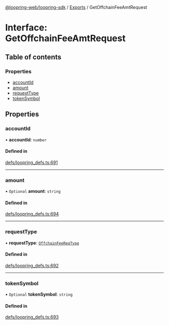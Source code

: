 [@loopring-web/loopring-sdk](../README.md) / [Exports](../modules.md) / GetOffchainFeeAmtRequest

# Interface: GetOffchainFeeAmtRequest

## Table of contents

### Properties

- [accountId](GetOffchainFeeAmtRequest.md#accountid)
- [amount](GetOffchainFeeAmtRequest.md#amount)
- [requestType](GetOffchainFeeAmtRequest.md#requesttype)
- [tokenSymbol](GetOffchainFeeAmtRequest.md#tokensymbol)

## Properties

### accountId

• **accountId**: `number`

#### Defined in

[defs/loopring_defs.ts:691](https://github.com/Loopring/loopring_sdk/blob/300ee65/src/defs/loopring_defs.ts#L691)

___

### amount

• `Optional` **amount**: `string`

#### Defined in

[defs/loopring_defs.ts:694](https://github.com/Loopring/loopring_sdk/blob/300ee65/src/defs/loopring_defs.ts#L694)

___

### requestType

• **requestType**: [`OffchainFeeReqType`](../enums/OffchainFeeReqType.md)

#### Defined in

[defs/loopring_defs.ts:692](https://github.com/Loopring/loopring_sdk/blob/300ee65/src/defs/loopring_defs.ts#L692)

___

### tokenSymbol

• `Optional` **tokenSymbol**: `string`

#### Defined in

[defs/loopring_defs.ts:693](https://github.com/Loopring/loopring_sdk/blob/300ee65/src/defs/loopring_defs.ts#L693)
